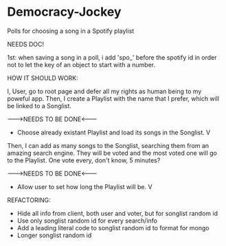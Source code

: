 # Democracy-Jockey
Polls for choosing a song in a Spotify playlist


NEEDS DOC!


1st: when saving a song in a poll, i add 'spo_' before the spotify id in order not to let the key of an object to start with a number.


HOW IT SHOULD WORK:

I, User, go to root page and defer all my rights as human being to my poweful app. Then, I create a Playlist with the name that I prefer, which will be linked to a Songlist.

--->NEEDS TO BE DONE<---
- Choose already existant Playlist and load its songs in the Songlist.  V

Then, I can add as many songs to the Songlist, searching them from an amazing search engine. They will be voted and the most voted one will go to the Playlist. One vote every, don't know, 5 minutes?

--->NEEDS TO BE DONE<---
- Allow user to set how long the Playlist will be.   V

REFACTORING:

- Hide all info from client, both user and voter, but for songlist random id
- Use only songlist random id for every search/info
- Add a leading literal code to songlist random id to format for mongo
- Longer songlist random id


